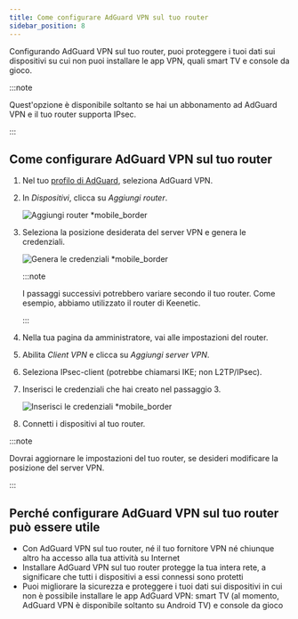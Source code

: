 ```yaml
---
title: Come configurare AdGuard VPN sul tuo router
sidebar_position: 8
---
```


Configurando AdGuard VPN sul tuo router, puoi proteggere i tuoi dati sui dispositivi su cui non puoi installare le app VPN, quali smart TV e console da gioco.

:::note

Quest'opzione è disponibile soltanto se hai un abbonamento ad AdGuard VPN e il tuo router supporta IPsec.

:::

## Come configurare AdGuard VPN sul tuo router

1. Nel tuo [profilo di AdGuard](https://auth.adguard.com/login.html), seleziona AdGuard VPN.

2. In _Dispositivi_, clicca su _Aggiungi router_.

   ![Aggiungi router \*mobile\_border](https://cdn.adguardvpn.com/content/kb/vpn/general/2_year.jpg)

3. Seleziona la posizione desiderata del server VPN e genera le credenziali.

   ![Genera le credenziali \*mobile\_border](https://cdn.adguardvpn.com/content/kb/vpn/general/configure_router.png)

   :::note

   I passaggi successivi potrebbero variare secondo il tuo router. Come esempio, abbiamo utilizzato il router di Keenetic.

   :::

4. Nella tua pagina da amministratore, vai alle impostazioni del router.

5. Abilita _Client VPN_ e clicca su _Aggiungi server VPN_.

6. Seleziona IPsec-client (potrebbe chiamarsi IKE; non L2TP/IPsec).

7. Inserisci le credenziali che hai creato nel passaggio 3.

   ![Inserisci le credenziali \*mobile\_border](https://cdn.adguardvpn.com/content/kb/vpn/general/vpn_connection.jpg)

8. Connetti i dispositivi al tuo router.

:::note

Dovrai aggiornare le impostazioni del tuo router, se desideri modificare la posizione del server VPN.

:::

## Perché configurare AdGuard VPN sul tuo router può essere utile

- Con AdGuard VPN sul tuo router, né il tuo fornitore VPN né chiunque altro ha accesso alla tua attività su Internet
- Installare AdGuard VPN sul tuo router protegge la tua intera rete, a significare che tutti i dispositivi a essi connessi sono protetti
- Puoi migliorare la sicurezza e proteggere i tuoi dati sui dispositivi in cui non è possibile installare le app AdGuard VPN: smart TV (al momento, AdGuard VPN è disponibile soltanto su Android TV) e console da gioco
